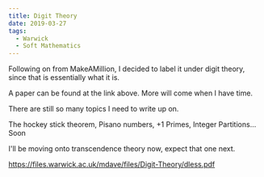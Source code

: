 ```yaml
---
title: Digit Theory
date: 2019-03-27
tags:
  - Warwick
  - Soft Mathematics
---
```


Following on from MakeAMillion, I decided to label it under digit theory, since that is essentially what it is.

A paper can be found at the link above. More will come when I have time.

There are still so many topics I need to write up on.

The hockey stick theorem, Pisano numbers, +1 Primes, Integer Partitions... Soon

I'll be moving onto transcendence theory now, expect that one next.

https://files.warwick.ac.uk/mdave/files/Digit-Theory/dless.pdf